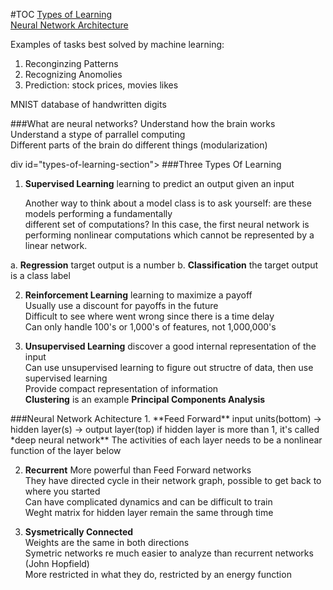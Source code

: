 #TOC
[Types of Learning](#types-of-learning-section)  
[Neural Network Architecture](#nn-architecture-section)  


Examples of tasks best solved by machine learning:  
1. Reconginzing Patterns  
2. Recognizing Anomolies  
3. Prediction: stock prices, movies likes

MNIST database of handwritten digits  

###What are neural networks?
Understand how the brain works  
Understand a stype of parrallel computing  
Different parts of the brain do different things (modularization)  

div id="types-of-learning-section">
###Three Types Of Learning
1. **Supervised Learning** learning to predict an output given an input  
   
   Another way to think about a model class is to ask yourself: are these models performing a fundamentally  
   different set of computations? In this case, the first neural network is performing nonlinear computations which    cannot be represented by a linear network.

  a. **Regression** target output is a number
  b. **Classification** the target output is a class label

2. **Reinforcement Learning** learning to maximize a payoff  
   Usually use a discount for payoffs in the future  
   Difficult to see where went wrong since there is a time delay  
   Can only handle 100's or 1,000's of features, not 1,000,000's

3. **Unsupervised Learning** discover a good internal representation of the input  
   Can use unsupervised learning to figure out structre of data, then use supervised learning  
   Provide compact representation of information  
   **Clustering** is an example
   **Principal Components Analysis**

<div id="nn-architecture-section">
###Neural Network Achitecture
1. **Feed Forward**  
   input units(bottom) -> hidden layer(s) -> output layer(top)
   if hidden layer is more than 1, it's called *deep neural network**  
   The activities of each layer needs to be a nonlinear function of the layer below  
   
2. **Recurrent**
   More powerful than Feed Forward networks  
   They have directed cycle in their network graph, possible to get back to where you started  
   Can have complicated dynamics and can be difficult to train  
   Weght matrix for hidden layer remain the same through time  

3. **Sysmetrically Connected**  
   Weights are the same in both directions  
   Symetric networks re much easier to analyze than recurrent networks (John Hopfield)  
   More restricted in what they do, restricted by an energy function  
